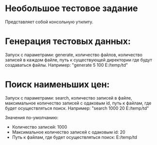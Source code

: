 # Необольшое тестовое задание
Представляет собой консольную утилиту.

# Генерация тестовых данных:
Запуск с параметрами: generate, количество файлов, количество записей в каждом файле, путь к существующей директории где будут создаваться файлы.
Например: 
"generate 5 100 E:/temp/td"

# Поиск наименьших цен: 
Запуск с параметрами: search, количество записей в файле, максимальное количество записей с одаковым id, путь к файлам, где будет осуществляться поиск.
Например: 
"search 1000 20 E:/temp/td"

Значения по-умолчанию: 
- Количество записей: 1000
- Максимальное количество записей с одаковым id: 20
- Путь к файлам, где будет осуществляться поиск: E:/temp/td
